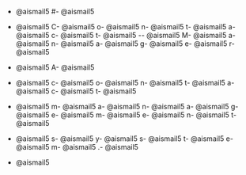 - @aismail5
#- @aismail5
 - @aismail5
C- @aismail5
o- @aismail5
n- @aismail5
t- @aismail5
a- @aismail5
c- @aismail5
t- @aismail5
-- @aismail5
M- @aismail5
a- @aismail5
n- @aismail5
a- @aismail5
g- @aismail5
e- @aismail5
r- @aismail5

- @aismail5
A- @aismail5
 - @aismail5
c- @aismail5
o- @aismail5
n- @aismail5
t- @aismail5
a- @aismail5
c- @aismail5
t- @aismail5
 - @aismail5
m- @aismail5
a- @aismail5
n- @aismail5
a- @aismail5
g- @aismail5
e- @aismail5
m- @aismail5
e- @aismail5
n- @aismail5
t- @aismail5
 - @aismail5
s- @aismail5
y- @aismail5
s- @aismail5
t- @aismail5
e- @aismail5
m- @aismail5
.- @aismail5

- @aismail5
